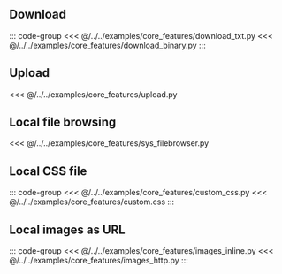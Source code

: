 ## Download

::: code-group
<<< @/../../examples/core_features/download_txt.py
<<< @/../../examples/core_features/download_binary.py
:::

## Upload

<<< @/../../examples/core_features/upload.py

## Local file browsing

<<< @/../../examples/core_features/sys_filebrowser.py

## Local CSS file

::: code-group
<<< @/../../examples/core_features/custom_css.py
<<< @/../../examples/core_features/custom.css
:::

## Local images as URL

::: code-group
<<< @/../../examples/core_features/images_inline.py
<<< @/../../examples/core_features/images_http.py
:::